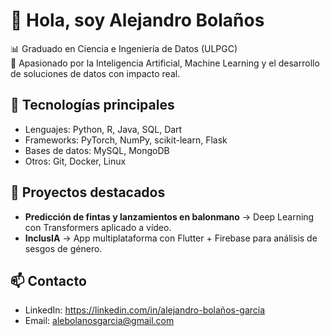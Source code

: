 # 👋 Hola, soy Alejandro Bolaños

📊 Graduado en Ciencia e Ingeniería de Datos (ULPGC)  
🤖 Apasionado por la Inteligencia Artificial, Machine Learning y el desarrollo de soluciones de datos con impacto real.   

## 🚀 Tecnologías principales
- Lenguajes: Python, R, Java, SQL, Dart
- Frameworks: PyTorch, NumPy, scikit-learn, Flask
- Bases de datos: MySQL, MongoDB
- Otros: Git, Docker, Linux

## 🌟 Proyectos destacados
- **Predicción de fintas y lanzamientos en balonmano** → Deep Learning con Transformers aplicado a vídeo.  
- **InclusIA** → App multiplataforma con Flutter + Firebase para análisis de sesgos de género.  

## 📫 Contacto
- LinkedIn: https://linkedin.com/in/alejandro-bolaños-garcía
- Email: alebolanosgarcia@gmail.com

